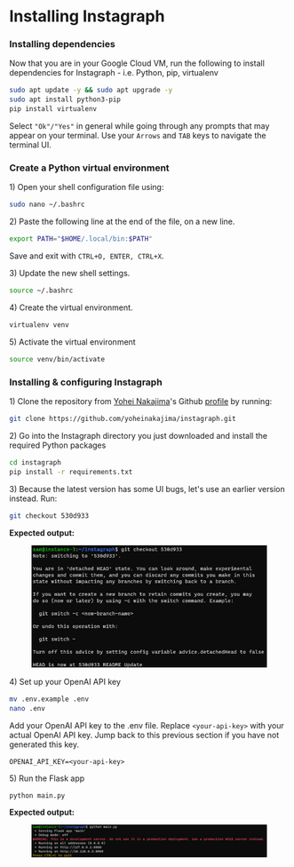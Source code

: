 # Installing Instagraph

### Installing dependencies

Now that you are in your Google Cloud VM, run the following to install dependencies for Instagraph - i.e. Python, pip, virtualenv

```sh
sudo apt update -y && sudo apt upgrade -y
sudo apt install python3-pip
pip install virtualenv
```

Select `"Ok"/"Yes"` in general while going through any prompts that may appear on your terminal. Use your `Arrows` and `TAB` keys to navigate the terminal UI.

### Create a Python virtual environment

1\) Open your shell configuration file using:

```sh
sudo nano ~/.bashrc
```

2\) Paste the following line at the end of the file, on a new line.

```sh
export PATH="$HOME/.local/bin:$PATH"
```

Save and exit with `CTRL+O, ENTER, CTRL+X`.&#x20;

3\) Update the new shell settings.

```sh
source ~/.bashrc
```

4\) Create the virtual environment.

```sh
virtualenv venv
```

5\) Activate the virtual environment

```sh
source venv/bin/activate
```

### Installing & configuring Instagraph

1\) Clone the repository from [Yohei Nakajima](https://twitter.com/yoheinakajima)'s Github [profile](https://github.com/yoheinakajima/instagraph) by running:

```sh
git clone https://github.com/yoheinakajima/instagraph.git
```

2\) Go into the Instagraph directory you just downloaded and install the required Python packages

```sh
cd instagraph
pip install -r requirements.txt
```

3\) Because the latest version has some UI bugs, let's use an earlier version instead. Run:

```sh
git checkout 530d933
```

**Expected output:**

<figure><img src="../.gitbook/assets/image (14).png" alt=""><figcaption></figcaption></figure>

4\) Set up your OpenAI API key

```sh
mv .env.example .env
nano .env
```

Add your OpenAI API key to the .env file. Replace `<your-api-key>` with your actual OpenAI API key. Jump back to this previous section if you have not generated this key.

```
OPENAI_API_KEY=<your-api-key>
```

5\) Run the Flask app

```
python main.py
```

**Expected output:**

<figure><img src="../.gitbook/assets/image (13).png" alt=""><figcaption></figcaption></figure>
